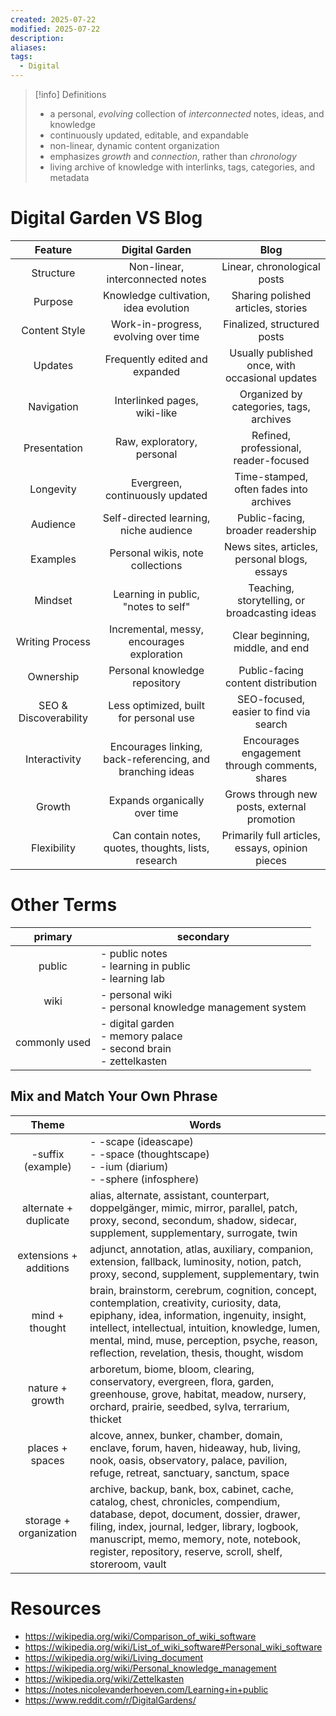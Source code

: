 ```yaml
---
created: 2025-07-22
modified: 2025-07-22
description: 
aliases: 
tags:
  - Digital
---
```


> [!info] Definitions
>
> - a personal, _evolving_ collection of _interconnected_ notes, ideas, and knowledge
> - continuously updated, editable, and expandable
> - non-linear, dynamic content organization
> - emphasizes _growth_ and _connection_, rather than _chronology_
> - living archive of knowledge with interlinks, tags, categories, and metadata

# Digital Garden VS Blog

|        Feature        |                      Digital Garden                       |                      Blog                       |
| :-------------------: | :-------------------------------------------------------: | :---------------------------------------------: |
|       Structure       |             Non-linear, interconnected notes              |           Linear, chronological posts           |
|        Purpose        |           Knowledge cultivation, idea evolution           |       Sharing polished articles, stories        |
|     Content Style     |           Work-in-progress, evolving over time            |           Finalized, structured posts           |
|        Updates        |              Frequently edited and expanded               | Usually published once, with occasional updates |
|      Navigation       |               Interlinked pages, wiki-like                |     Organized by categories, tags, archives     |
|     Presentation      |                Raw, exploratory, personal                 |      Refined, professional, reader-focused      |
|       Longevity       |              Evergreen, continuously updated              |     Time-stamped, often fades into archives     |
|       Audience        |          Self-directed learning, niche audience           |        Public-facing, broader readership        |
|       Examples        |             Personal wikis, note collections              |  News sites, articles, personal blogs, essays   |
|        Mindset        |            Learning in public, "notes to self"            |  Teaching, storytelling, or broadcasting ideas  |
|    Writing Process    |        Incremental, messy, encourages exploration         |        Clear beginning, middle, and end         |
|       Ownership       |               Personal knowledge repository               |       Public-facing content distribution        |
| SEO & Discoverability |          Less optimized, built for personal use           |     SEO-focused, easier to find via search      |
|     Interactivity     | Encourages linking, back-referencing, and branching ideas | Encourages engagement through comments, shares  |
|        Growth         |               Expands organically over time               |   Grows through new posts, external promotion   |
|      Flexibility      |   Can contain notes, quotes, thoughts, lists, research    | Primarily full articles, essays, opinion pieces |

# Other Terms

|    primary    | secondary                                                               |
| :-----------: | ----------------------------------------------------------------------- |
|    public     | - public notes<br>- learning in public<br>- learning lab                |
|     wiki      | - personal wiki<br>- personal knowledge management system               |
| commonly used | - digital garden<br>- memory palace<br>- second brain<br>- zettelkasten |

## Mix and Match Your Own Phrase

|         Theme          | Words                                                                                                                                                                                                                                                                                               |
| :--------------------: | --------------------------------------------------------------------------------------------------------------------------------------------------------------------------------------------------------------------------------------------------------------------------------------------------- |
|   -suffix (example)    | - -scape (ideascape)<br>- -space (thoughtscape)<br>- -ium (diarium)<br>- -sphere (infosphere)                                                                                                                                                                                                       |
| alternate + duplicate  | alias, alternate, assistant, counterpart, doppelgänger, mimic, mirror, parallel, patch, proxy, second, secondum, shadow, sidecar, supplement, supplementary, surrogate, twin                                                                                                                        |
| extensions + additions | adjunct, annotation, atlas, auxiliary, companion, extension, fallback, luminosity, notion, patch, proxy, second, supplement, supplementary, twin                                                                                                                                                    |
|     mind + thought     | brain, brainstorm, cerebrum, cognition, concept, contemplation, creativity, curiosity, data, epiphany, idea, information, ingenuity, insight, intellect, intellectual, intuition, knowledge, lumen, mental, mind, muse, perception, psyche, reason, reflection, revelation, thesis, thought, wisdom |
|    nature + growth     | arboretum, biome, bloom, clearing, conservatory, evergreen, flora, garden, greenhouse, grove, habitat, meadow, nursery, orchard, prairie, seedbed, sylva, terrarium, thicket                                                                                                                        |
|    places + spaces     | alcove, annex, bunker, chamber, domain, enclave, forum, haven, hideaway, hub, living, nook, oasis, observatory, palace, pavilion, refuge, retreat, sanctuary, sanctum, space                                                                                                                        |
| storage + organization | archive, backup, bank, box, cabinet, cache, catalog, chest, chronicles, compendium, database, depot, document, dossier, drawer, filing, index, journal, ledger, library, logbook, manuscript, memo, memory, note, notebook, register, repository, reserve, scroll, shelf, storeroom, vault          |

# Resources

- https://wikipedia.org/wiki/Comparison_of_wiki_software
- https://wikipedia.org/wiki/List_of_wiki_software#Personal_wiki_software
- https://wikipedia.org/wiki/Living_document
- https://wikipedia.org/wiki/Personal_knowledge_management
- https://wikipedia.org/wiki/Zettelkasten
- https://notes.nicolevanderhoeven.com/Learning+in+public
- https://www.reddit.com/r/DigitalGardens/
